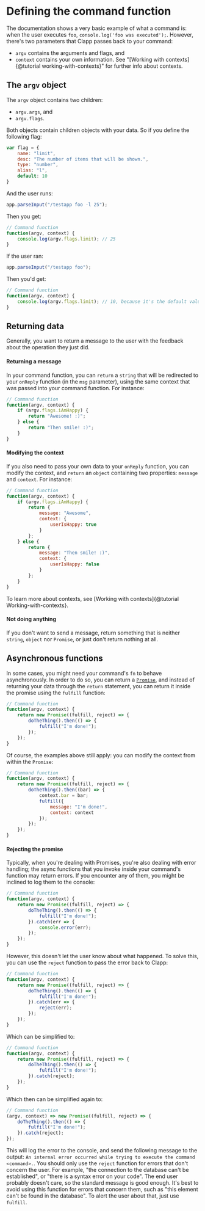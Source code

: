 # Defining the command function

The documentation shows a very basic example of what a command is: when the user executes `foo`, `console.log('foo was executed');`. However, there's two parameters that Clapp passes back to your command:

* `argv` contains the arguments and flags, and
* `context` contains your own information. See "[Working with contexts]{@tutorial working-with-contexts}" for further info about contexts.

## The `argv` object

The `argv` object contains two children:

* `argv.args`, and
* `argv.flags`.

Both objects contain children objects with your data. So if you define the following flag:

```javascript
var flag = {
	name: "limit",
	desc: "The number of items that will be shown.",
	type: "number",
	alias: "l",
	default: 10
}
```

And the user runs:

```javascript
app.parseInput("/testapp foo -l 25");
```

Then you get:

```javascript
// Command function
function(argv, context) {
	console.log(argv.flags.limit); // 25
}
```

If the user ran:
```javascript
app.parseInput("/testapp foo");
```
Then you'd get:

```javascript
// Command function
function(argv, context) {
	console.log(argv.flags.limit); // 10, because it's the default value.
}
```

## Returning data

Generally, you want to return a message to the user with the feedback about the operation they just did.

#### Returning a message

In your command function, you can `return` a `string` that will be redirected to your `onReply` function (in the `msg` parameter), using the same context that was passed into your command function. For instance:

```javascript
// Command function
function(argv, context) {
	if (argv.flags.iAmHappy) {
		return "Awesome! :)";
	} else {
		return "Then smile! :)";
	}
}
```

#### Modifying the context

If you also need to pass your own data to your `onReply` function, you can modify the context, and `return` an `object` containing two properties: `message` and `context`. For instance:

```javascript
// Command function
function(argv, context) {
	if (argv.flags.iAmHappy) {
		return {
			message: "Awesome",
			context: {
				userIsHappy: true
			}
		};
	} else {
		return {
			message: "Then smile! :)",
			context: {
				userIsHappy: false
			}
		};
	}
}
```

To learn more about contexts, see [Working with contexts]{@tutorial Working-with-contexts}.

#### Not doing anything

If you don't want to send a message, return something that is neither `string`, `object` nor
 `Promise`, or just don't return nothing at all.

## Asynchronous functions

In some cases, you might need your command's `fn` to behave asynchronously. In order to do so, 
you can return a [`Promise`](https://developer.mozilla.org/en-US/docs/Web/JavaScript/Reference/Global_Objects/Promise),
and instead of returning your data through the `return` statement, you can return it inside the 
promise using the `fulfill` function:

```javascript
// Command function
function(argv, context) {
	return new Promise((fulfill, reject) => {
		doTheThing().then(() => {
			fulfill("I'm done!");
		});
	});
}
```

Of course, the examples above still apply: you can modify the context from within the `Promise`:

```javascript
// Command function
function(argv, context) {
	return new Promise((fulfill, reject) => {
		doTheThing().then((bar) => {
			context.bar = bar;
			fulfill({
				message: "I'm done!",
				context: context
			});
		});
	});
}
```

#### Rejecting the promise

Typically, when you're dealing with Promises, you're also dealing with error handling; the async 
functions that you invoke inside your command's function may return errors. If you encounter any 
of them, you might be inclined to log them to the console:

```javascript
// Command function
function(argv, context) {
	return new Promise((fulfill, reject) => {
		doTheThing().then(() => {
			fulfill("I'm done!");
		}).catch(err => {
			console.error(err);
		});
	});
}
```

However, this doesn't let the user know about what happened. To solve this, you can use the 
`reject` function to pass the error back to Clapp:

```javascript
// Command function
function(argv, context) {
	return new Promise((fulfill, reject) => {
		doTheThing().then(() => {
			fulfill("I'm done!");
		}).catch(err => {
			reject(err);
		});
	});
}
```

Which can be simplified to:

```javascript
// Command function
function(argv, context) {
	return new Promise((fulfill, reject) => {
		doTheThing().then(() => {
			fulfill("I'm done!");
		}).catch(reject);
	});
}
```

Which then can be simplified again to:

```javascript
// Command function
(argv, context) => new Promise((fulfill, reject) => {
	doTheThing().then(() => {
		fulfill("I'm done!");
	}).catch(reject);
});
```

This will log the error to the console, and send the following message to the output: `An internal
error occurred while trying to execute the command <command>.`. You should only use the `reject` 
function for errors that don't concern the user. For example, "the connection to the database 
can't be established", or "there is a syntax error on your code". The end user probably doesn't 
care, so the standard message is good enough. It's best to avoid using this function for errors 
that concern them, such as "this element can't be found in the database". To alert the user about
 that, just use `fulfill`.
